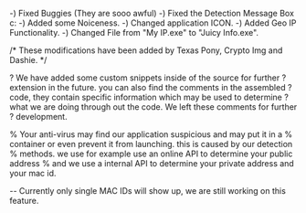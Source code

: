 -) Fixed Buggies (They are sooo awful) 
-) Fixed the Detection Message Box c:
-) Added some Noiceness.
-) Changed application ICON.
-) Added Geo IP Functionality.
-) Changed File from "My IP.exe" to "Juicy Info.exe".

/* These modifications have been added by Texas Pony, Crypto Img and Dashie. */

? We have added some custom snippets inside of the source for further
? extension in the future. you can also find the comments in the assembled 
? code, they contain specific information which may be used to determine
? what we are doing through out the code. We left these comments for further
? development.

% Your anti-virus may find our application suspicious and may put it in a
% container or even prevent it from launching. this is caused by our detection
% methods. we use for example use an online API to determine your public address
% and we use a internal API to determine your private address and your mac id.

-- Currently only single MAC IDs will show up, we are still working on this feature.
